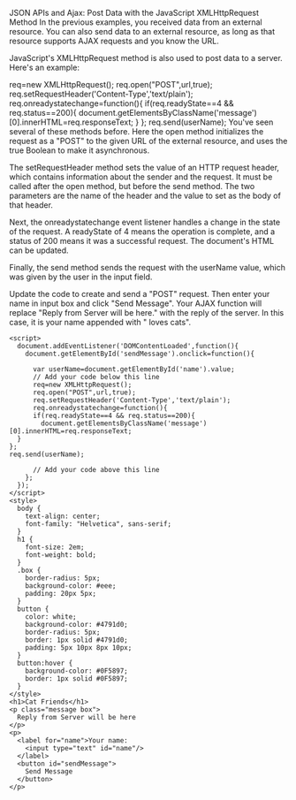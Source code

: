 JSON APIs and Ajax: Post Data with the JavaScript XMLHttpRequest Method
In the previous examples, you received data from an external resource. You can also send data to an external resource, as long as that resource supports AJAX requests and you know the URL.

JavaScript's XMLHttpRequest method is also used to post data to a server. Here's an example:

req=new XMLHttpRequest();
req.open("POST",url,true);
req.setRequestHeader('Content-Type','text/plain');
req.onreadystatechange=function(){
  if(req.readyState==4 && req.status==200){
    document.getElementsByClassName('message')[0].innerHTML=req.responseText;
  }
};
req.send(userName);
You've seen several of these methods before. Here the open method initializes the request as a "POST" to the given URL of the external resource, and uses the true Boolean to make it asynchronous.

The setRequestHeader method sets the value of an HTTP request header, which contains information about the sender and the request. It must be called after the open method, but before the send method. The two parameters are the name of the header and the value to set as the body of that header.

Next, the onreadystatechange event listener handles a change in the state of the request. A readyState of 4 means the operation is complete, and a status of 200 means it was a successful request. The document's HTML can be updated.

Finally, the send method sends the request with the userName value, which was given by the user in the input field.


Update the code to create and send a "POST" request. Then enter your name in input box and click "Send Message". Your AJAX function will replace "Reply from Server will be here." with the reply of the server. In this case, it is your name appended with " loves cats".
```
<script>
  document.addEventListener('DOMContentLoaded',function(){
    document.getElementById('sendMessage').onclick=function(){
    
      var userName=document.getElementById('name').value;
      // Add your code below this line
      req=new XMLHttpRequest();
      req.open("POST",url,true);
      req.setRequestHeader('Content-Type','text/plain');
      req.onreadystatechange=function(){
      if(req.readyState==4 && req.status==200){
        document.getElementsByClassName('message')[0].innerHTML=req.responseText;
  }
};
req.send(userName);
      
      // Add your code above this line
    };
  });
</script>
<style>
  body {
    text-align: center;
    font-family: "Helvetica", sans-serif;
  }
  h1 {
    font-size: 2em;
    font-weight: bold;
  }
  .box {
    border-radius: 5px;
    background-color: #eee;
    padding: 20px 5px;
  }
  button {
    color: white;
    background-color: #4791d0;
    border-radius: 5px;
    border: 1px solid #4791d0;
    padding: 5px 10px 8px 10px;
  }
  button:hover {
    background-color: #0F5897;
    border: 1px solid #0F5897;
  }
</style>
<h1>Cat Friends</h1> 
<p class="message box">
  Reply from Server will be here
</p>
<p>
  <label for="name">Your name:
    <input type="text" id="name"/>
  </label>
  <button id="sendMessage">
    Send Message
  </button>
</p>
```